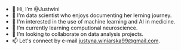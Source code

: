 - 👋 Hi, I’m @Justwini
- 🤠 I'm data scientist who enjoys documenting her lerning journey.
- 👀 I'm interested in the use of machine learning and AI in medicine.
- 🌱 I’m currently learning computional neuroscience.
- 💞️ I’m looking to collaborate on data analysis projects.
- 📫 Let's connect by e-mail justyna.winiarska99@gmail.com.

<!---
Justwini/Justwini is a ✨ special ✨ repository because its `README.md` (this file) appears on your GitHub profile.
You can click the Preview link to take a look at your changes.
--->
